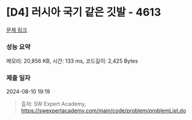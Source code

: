 # [D4] 러시아 국기 같은 깃발 - 4613 

[문제 링크](https://swexpertacademy.com/main/code/problem/problemDetail.do?contestProbId=AWQl9TIK8qoDFAXj) 

### 성능 요약

메모리: 20,856 KB, 시간: 133 ms, 코드길이: 2,425 Bytes

### 제출 일자

2024-08-10 19:19



> 출처: SW Expert Academy, https://swexpertacademy.com/main/code/problem/problemList.do